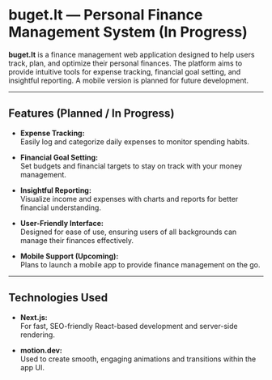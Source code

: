 # buget.lt — Personal Finance Management System (In Progress)

**buget.lt** is a finance management web application designed to help users track, plan, and optimize their personal finances. The platform aims to provide intuitive tools for expense tracking, financial goal setting, and insightful reporting. A mobile version is planned for future development.

---

## Features (Planned / In Progress)

- **Expense Tracking:**  
  Easily log and categorize daily expenses to monitor spending habits.

- **Financial Goal Setting:**  
  Set budgets and financial targets to stay on track with your money management.

- **Insightful Reporting:**  
  Visualize income and expenses with charts and reports for better financial understanding.

- **User-Friendly Interface:**  
  Designed for ease of use, ensuring users of all backgrounds can manage their finances effectively.

- **Mobile Support (Upcoming):**  
  Plans to launch a mobile app to provide finance management on the go.

---

## Technologies Used

- **Next.js:**  
  For fast, SEO-friendly React-based development and server-side rendering.

- **motion.dev:**  
  Used to create smooth, engaging animations and transitions within the app UI.
